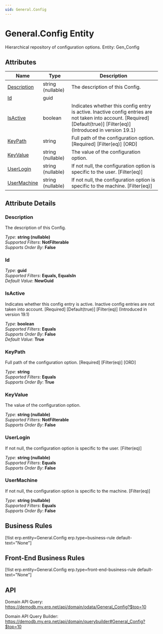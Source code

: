 ```yaml
---
uid: General.Config
---
```

# General.Config Entity

Hierarchical repository of configuration options. Entity: Gen_Config

## Attributes

| Name | Type | Description |
| ---- | ---- | --- |
| [Description](General.Config.md#description) | string (nullable) | The description of this Config. 
| [Id](General.Config.md#id) | guid |  
| [IsActive](General.Config.md#isactive) | boolean | Indicates whether this config entry is active. Inactive config entries are not taken into account. [Required] [Default(true)] [Filter(eq)] (Introduced in version 19.1) 
| [KeyPath](General.Config.md#keypath) | string | Full path of the configuration option. [Required] [Filter(eq)] [ORD] 
| [KeyValue](General.Config.md#keyvalue) | string (nullable) | The value of the configuration option. 
| [UserLogin](General.Config.md#userlogin) | string (nullable) | If not null, the configuration option is specific to the user. [Filter(eq)] 
| [UserMachine](General.Config.md#usermachine) | string (nullable) | If not null, the configuration option is specific to the machine. [Filter(eq)] 


## Attribute Details

### Description

The description of this Config.

_Type_: **string (nullable)**  
_Supported Filters_: **NotFilterable**  
_Supports Order By_: **False**  

### Id

_Type_: **guid**  
_Supported Filters_: **Equals, EqualsIn**  
_Default Value_: **NewGuid**  

### IsActive

Indicates whether this config entry is active. Inactive config entries are not taken into account. [Required] [Default(true)] [Filter(eq)] (Introduced in version 19.1)

_Type_: **boolean**  
_Supported Filters_: **Equals**  
_Supports Order By_: **False**  
_Default Value_: **True**  

### KeyPath

Full path of the configuration option. [Required] [Filter(eq)] [ORD]

_Type_: **string**  
_Supported Filters_: **Equals**  
_Supports Order By_: **True**  

### KeyValue

The value of the configuration option.

_Type_: **string (nullable)**  
_Supported Filters_: **NotFilterable**  
_Supports Order By_: **False**  

### UserLogin

If not null, the configuration option is specific to the user. [Filter(eq)]

_Type_: **string (nullable)**  
_Supported Filters_: **Equals**  
_Supports Order By_: **False**  

### UserMachine

If not null, the configuration option is specific to the machine. [Filter(eq)]

_Type_: **string (nullable)**  
_Supported Filters_: **Equals**  
_Supports Order By_: **False**  



## Business Rules

[!list erp.entity=General.Config erp.type=business-rule default-text="None"]

## Front-End Business Rules

[!list erp.entity=General.Config erp.type=front-end-business-rule default-text="None"]

## API

Domain API Query:
<https://demodb.my.erp.net/api/domain/odata/General_Config?$top=10>

Domain API Query Builder:
<https://demodb.my.erp.net/api/domain/querybuilder#General_Config?$top=10>

